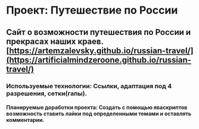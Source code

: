 # Проект: Путешествие по России
## Сайт о возможности путешествия по России и прекрасах наших краев. [https://artemzalevsky.github.io/russian-travel/](https://artificialmindzeroone.github.io/russian-travel/)
### Используемые технологии: Ссылки, адаптация под 4 разрешения, сетки(гапы).
#### Планируемые доработки проекта: Создать с помощью яваскриптов возможность ставить лайки под определенными темами и оставлять комментарии.
